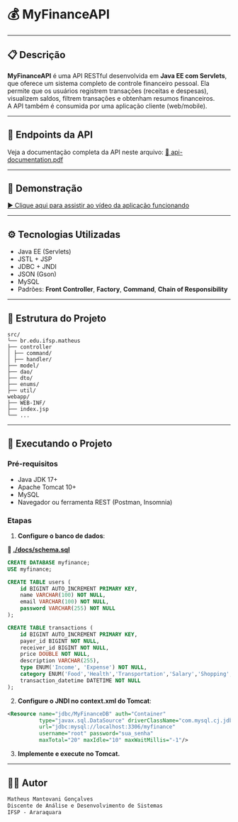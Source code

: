# 💰 MyFinanceAPI

---

## 📋 Descrição

**MyFinanceAPI** é uma API RESTful desenvolvida em **Java EE com Servlets**, que oferece um sistema completo de controle financeiro pessoal. Ela permite que os usuários registrem transações (receitas e despesas), visualizem saldos, filtrem transações e obtenham resumos financeiros.  
A API também é consumida por uma aplicação cliente (web/mobile).

---

## 📡 Endpoints da API
Veja a documentação completa da API neste arquivo:
[📄 api-documentation.pdf](./docs/myfinance%20api%20documentation%20pt-br.pdf)

---

## 🎥 Demonstração
[▶️ Clique aqui para assistir ao vídeo da aplicação funcionando](https://drive.google.com/drive/folders/18-e_FM4BYizxEBkVvQ5xNHWzJ91YCBuD?usp=sharing)

---

## ⚙️ Tecnologias Utilizadas

- Java EE (Servlets)
- JSTL + JSP
- JDBC + JNDI
- JSON (Gson)
- MySQL
- Padrões: **Front Controller**, **Factory**, **Command**, **Chain of Responsibility**

---

## 📁 Estrutura do Projeto
```
src/
└── br.edu.ifsp.matheus
├── controller
│ ├── command/
│ ├── handler/
├── model/
├── dao/
├── dto/
├── enums/
├── util/
webapp/
├── WEB-INF/
├── index.jsp
└── ...
```

---

## 🚀 Executando o Projeto

### Pré-requisitos

- Java JDK 17+
- Apache Tomcat 10+
- MySQL
- Navegador ou ferramenta REST (Postman, Insomnia)

### Etapas

1. **Configure o banco de dados**:

**📄 [./docs/schema.sql](./docs/schema.sql)**

```sql
CREATE DATABASE myfinance;
USE myfinance;

CREATE TABLE users (
    id BIGINT AUTO_INCREMENT PRIMARY KEY,
    name VARCHAR(100) NOT NULL,
    email VARCHAR(100) NOT NULL,
    password VARCHAR(255) NOT NULL
);

CREATE TABLE transactions (
    id BIGINT AUTO_INCREMENT PRIMARY KEY,
    payer_id BIGINT NOT NULL,
    receiver_id BIGINT NOT NULL,
    price DOUBLE NOT NULL,
    description VARCHAR(255),
    type ENUM('Income', 'Expense') NOT NULL,
    category ENUM('Food','Health','Transportation','Salary','Shopping','Taxes','Education','Other') NOT NULL,
    transaction_datetime DATETIME NOT NULL
);
```

2. **Configure o JNDI no context.xml do Tomcat**:
```xml
<Resource name="jdbc/MyFinanceDB" auth="Container"
          type="javax.sql.DataSource" driverClassName="com.mysql.cj.jdbc.Driver"
          url="jdbc:mysql://localhost:3306/myfinance"
          username="root" password="sua_senha"
          maxTotal="20" maxIdle="10" maxWaitMillis="-1"/>
```
3. **Implemente e execute no Tomcat.**

---

## 🙋‍♂️ Autor
```txt
Matheus Mantovani Gonçalves
Discente de Análise e Desenvolvimento de Sistemas
IFSP - Araraquara
```
